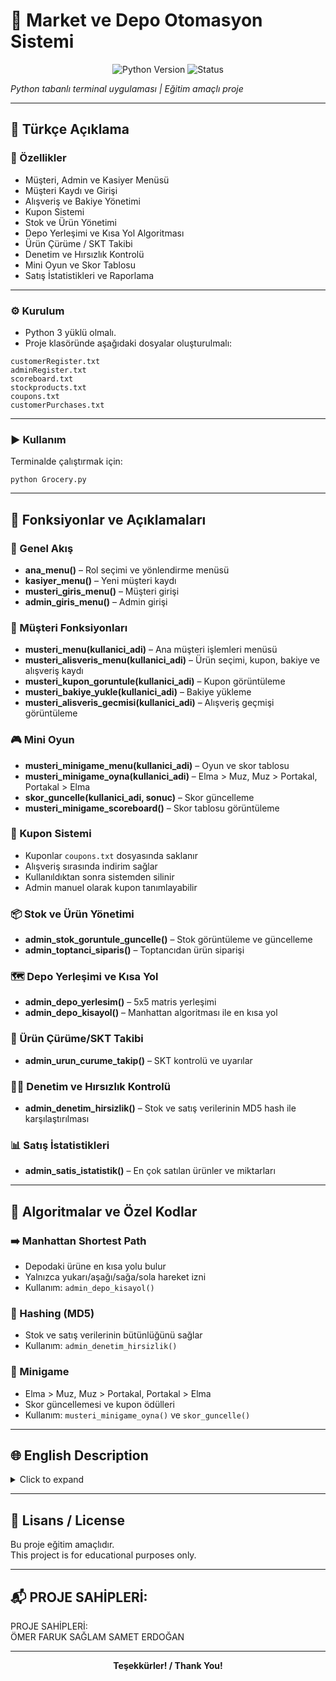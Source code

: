 # 🛒 Market ve Depo Otomasyon Sistemi

<div align="center">
  <img src="https://img.shields.io/badge/Python-3.8+-blue?logo=python" alt="Python Version">
  <img src="https://img.shields.io/badge/Status-Active-brightgreen" alt="Status">
</div>


  <p><em>Python tabanlı terminal uygulaması | Eğitim amaçlı proje</em></p>

---

## 📌 Türkçe Açıklama

### 🎯 Özellikler

<ul>
  <li>Müşteri, Admin ve Kasiyer Menüsü</li>
  <li>Müşteri Kaydı ve Girişi</li>
  <li>Alışveriş ve Bakiye Yönetimi</li>
  <li>Kupon Sistemi</li>
  <li>Stok ve Ürün Yönetimi</li>
  <li>Depo Yerleşimi ve Kısa Yol Algoritması</li>
  <li>Ürün Çürüme / SKT Takibi</li>
  <li>Denetim ve Hırsızlık Kontrolü</li>
  <li>Mini Oyun ve Skor Tablosu</li>
  <li>Satış İstatistikleri ve Raporlama</li>
</ul>

---

### ⚙️ Kurulum

<ul>
  <li>Python 3 yüklü olmalı.</li>
  <li>Proje klasöründe aşağıdaki dosyalar oluşturulmalı:</li>
</ul>

```
customerRegister.txt  
adminRegister.txt  
scoreboard.txt  
stockproducts.txt  
coupons.txt  
customerPurchases.txt
```

---

### ▶️ Kullanım

Terminalde çalıştırmak için:

```
python Grocery.py
```

---

## 🔧 Fonksiyonlar ve Açıklamaları

### 🔁 Genel Akış

- **ana_menu()** – Rol seçimi ve yönlendirme menüsü  
- **kasiyer_menu()** – Yeni müşteri kaydı  
- **musteri_giris_menu()** – Müşteri girişi  
- **admin_giris_menu()** – Admin girişi

### 👤 Müşteri Fonksiyonları

- **musteri_menu(kullanici_adi)** – Ana müşteri işlemleri menüsü  
- **musteri_alisveris_menu(kullanici_adi)** – Ürün seçimi, kupon, bakiye ve alışveriş kaydı  
- **musteri_kupon_goruntule(kullanici_adi)** – Kupon görüntüleme  
- **musteri_bakiye_yukle(kullanici_adi)** – Bakiye yükleme  
- **musteri_alisveris_gecmisi(kullanici_adi)** – Alışveriş geçmişi görüntüleme

### 🎮 Mini Oyun

- **musteri_minigame_menu(kullanici_adi)** – Oyun ve skor tablosu  
- **musteri_minigame_oyna(kullanici_adi)** – Elma > Muz, Muz > Portakal, Portakal > Elma  
- **skor_guncelle(kullanici_adi, sonuc)** – Skor güncelleme  
- **musteri_minigame_scoreboard()** – Skor tablosu görüntüleme

### 🎫 Kupon Sistemi

- Kuponlar `coupons.txt` dosyasında saklanır  
- Alışveriş sırasında indirim sağlar  
- Kullanıldıktan sonra sistemden silinir  
- Admin manuel olarak kupon tanımlayabilir

### 📦 Stok ve Ürün Yönetimi

- **admin_stok_goruntule_guncelle()** – Stok görüntüleme ve güncelleme  
- **admin_toptanci_siparis()** – Toptancıdan ürün siparişi

### 🗺️ Depo Yerleşimi ve Kısa Yol

- **admin_depo_yerlesim()** – 5x5 matris yerleşimi  
- **admin_depo_kisayol()** – Manhattan algoritması ile en kısa yol

### 🧪 Ürün Çürüme/SKT Takibi

- **admin_urun_curume_takip()** – SKT kontrolü ve uyarılar

### 🕵️‍♂️ Denetim ve Hırsızlık Kontrolü

- **admin_denetim_hirsizlik()** – Stok ve satış verilerinin MD5 hash ile karşılaştırılması

### 📊 Satış İstatistikleri

- **admin_satis_istatistik()** – En çok satılan ürünler ve miktarları

---

## 🧠 Algoritmalar ve Özel Kodlar

### ➡️ Manhattan Shortest Path

- Depodaki ürüne en kısa yolu bulur  
- Yalnızca yukarı/aşağı/sağa/sola hareket izni  
- Kullanım: `admin_depo_kisayol()`

### 🔐 Hashing (MD5)

- Stok ve satış verilerinin bütünlüğünü sağlar  
- Kullanım: `admin_denetim_hirsizlik()`

### 🎯 Minigame

- Elma > Muz, Muz > Portakal, Portakal > Elma  
- Skor güncellemesi ve kupon ödülleri  
- Kullanım: `musteri_minigame_oyna()` ve `skor_guncelle()`

---

## 🌐 English Description

<details>
<summary>Click to expand</summary>

### Features

- Customer, Admin, and Cashier Menus  
- Customer Registration and Login  
- Shopping and Balance Management  
- Coupon System  
- Stock and Product Management  
- Warehouse Layout and Shortest Path Algorithm  
- Product Expiry/Decay Tracking  
- Audit and Theft Control  
- Minigame and Scoreboard  
- Sales Statistics and Reporting  

### Installation

- Python 3 must be installed  
- Create the following files:

```
customerRegister.txt  
adminRegister.txt  
scoreboard.txt  
stockproducts.txt  
coupons.txt  
customerPurchases.txt
```

### Usage

To run in terminal:
```
python Grocery.py
```

</details>

---

## 📝 Lisans / License

Bu proje eğitim amaçlıdır.  
This project is for educational purposes only.

---

## 📬 PROJE SAHİPLERİ:

PROJE SAHİPLERİ:  
ÖMER FARUK SAĞLAM
SAMET ERDOĞAN

---

<div align="center">
  <strong>Teşekkürler! / Thank You!</strong>  
</div>
